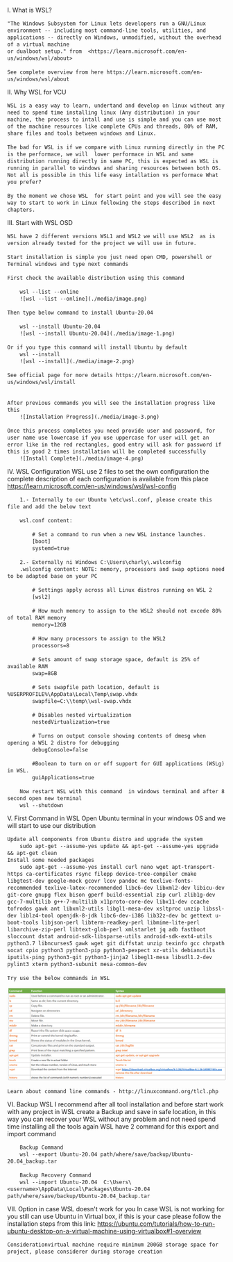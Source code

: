 I. What is WSL? 

	"The Windows Subsystem for Linux lets developers run a GNU/Linux environment -- including most command-line tools, utilities, and applications -- directly on Windows, unmodified, without the overhead of a virtual machine 
	or dualboot setup." from  <https://learn.microsoft.com/en-us/windows/wsl/about> 
	
	See complete overview from here https://learn.microsoft.com/en-us/windows/wsl/about

II.  Why WSL for VCU

	WSL is a easy way to learn, undertand and develop on linux without any need to spend time installing linux (Any distribution) in your machine, the process to intall and use is simple and you can use most of the machine resources like complete CPUs and threads, 80% of RAM, share files and tools between windows and Linux.  
	
	The bad for WSL is if we compare with Linux running directly in the PC is the performace, we will  lower performace in WSL and same distribution running directly in same PC, this is expected as WSL is running in parallel to windows and sharing resources between both OS. 
	Not all is possible in this life easy intallation vs performace What you prefer? 
	
	By the moment we chose WSL  for start point and you will see the easy way to start to work in Linux following the steps described in next chapters.
	
 III. Start with WSL OSD
	
	WSL have 2 different versions WSL1 and WSL2 we will use WSL2  as is version already tested for the project we will use in future. 
	
	Start installation is simple you just need open CMD, powershell or Terminal windows and type next commands
	
	First check the available distribution using this command 
	
		wsl --list --online
		![wsl --list --online](./media/image.png)
	
	Then type below command to install Ubuntu-20.04
	
		wsl --install Ubuntu-20.04
		![wsl --install Ubuntu-20.04](./media/image-1.png)
	
	Or if you type this command will install Ubuntu by default  
		wsl --install
		![wsl --install](./media/image-2.png)
	
	See official page for more details https://learn.microsoft.com/en-us/windows/wsl/install
	
	
	After previous commands you will see the installation progress like this 
		![Installation Progress](./media/image-3.png)
	
	Once this process completes you need provide user and password, for user name use lowercase if you use uppercase for user will get an error like in the red rectangles, good entry will ask for password if this is good 2 times installation will be completed successfully 
		![Install Complete](./media/image-4.png)
	
	
 IV. WSL Configuration
	WSL use 2 files to set the own configuration the complete description of each configuration is available from this place https://learn.microsoft.com/en-us/windows/wsl/wsl-config
	
		1.- Internally to our Ubuntu \etc\wsl.conf, please create this file and add the below text
		
		wsl.conf content:
			
			# Set a command to run when a new WSL instance launches.
			[boot]
			systemd=true
		
		2.- Externally ni Windows C:\Users\charly\.wslconfig
		.wslconfig content: NOTE: memory, processors and swap options need to be adapted base on your PC
		
			# Settings apply across all Linux distros running on WSL 2
			[wsl2]
			 
			# How much memory to assign to the WSL2 should not excede 80% of total RAM memory
			memory=12GB
			 
			# How many processors to assign to the WSL2 
			processors=8
			 
			# Sets amount of swap storage space, default is 25% of available RAM
			swap=8GB
			 
			# Sets swapfile path location, default is %USERPROFILE%\AppData\Local\Temp\swap.vhdx
			swapfile=C:\\temp\\wsl-swap.vhdx
			 
			# Disables nested virtualization
			nestedVirtualization=true
			 
			# Turns on output console showing contents of dmesg when opening a WSL 2 distro for debugging
			debugConsole=false
			 
			#Boolean to turn on or off support for GUI applications (WSLg) in WSL.
			guiApplications=true
		
		Now restart WSL with this command  in windows terminal and after 8 second open new terminal 
		wsl --shutdown

 V. First Command in WSL
	Open Ubuntu terminal in your windows OS and we will start to use our distribution 
	
	Update all components from Ubuntu distro and upgrade the system
		sudo apt-get --assume-yes update && apt-get --assume-yes upgrade && apt-get clean
	Install some needed packages
		sudo apt-get --assume-yes install curl nano wget apt-transport-https ca-certificates rsync filepp device-tree-compiler cmake libgtest-dev google-mock gcovr lcov pandoc mc texlive-fonts-recommended texlive-latex-recommended libc6-dev libxml2-dev libicu-dev git-core gnupg flex bison gperf build-essential zip curl zlib1g-dev gcc-7-multilib g++-7-multilib x11proto-core-dev libx11-dev ccache tofrodos gawk ant libxml2-utils libgl1-mesa-dev xsltproc unzip libssl-dev liblz4-tool openjdk-8-jdk libc6-dev-i386 lib32z-dev bc gettext u-boot-tools libjson-perl libterm-readkey-perl libmime-lite-perl libarchive-zip-perl libtext-glob-perl xmlstarlet jq adb fastboot sloccount dstat android-sdk-libsparse-utils android-sdk-ext4-utils python3.7 libncurses5 gawk wget git diffstat unzip texinfo gcc chrpath socat cpio python3 python3-pip python3-pexpect xz-utils debianutils iputils-ping python3-git python3-jinja2 libegl1-mesa libsdl1.2-dev pylint3 xterm python3-subunit mesa-common-dev
	
	Try use the below commands in WSL
![Linux Commands](./media/image-5.png)
	
	Learn about command line commands - http://linuxcommand.org/tlcl.php
	
 VI. Backup WSL
	I recommend after all tool installation and before start work with any project in WSL create a Backup and save in safe location, in this way you can recover your WSL without any problem and not need spend time installing all the tools again
	WSL have 2 command for this export and import command 
	
		Backup Command
		wsl --export Ubuntu-20.04 path/where/save/backup/Ubuntu-20.04_backup.tar
		
		Backup Recovery Command
		wsl --import Ubuntu-20.04  C:\Users\<username>\AppData\Local\Packages\Ubuntu-20.04 path/where/save/backup/Ubuntu-20.04_backup.tar
		
		
 VII. Option in case WSL doesn't work for you
	In case WSL is not working for you still can use Ubuntu in Virtual box,  if this is your case please follow the installation steps from this link: https://ubuntu.com/tutorials/how-to-run-ubuntu-desktop-on-a-virtual-machine-using-virtualbox#1-overview

	Considerationvirtual machine require minimum 200GB storage space for project, please considerer during storage creation

